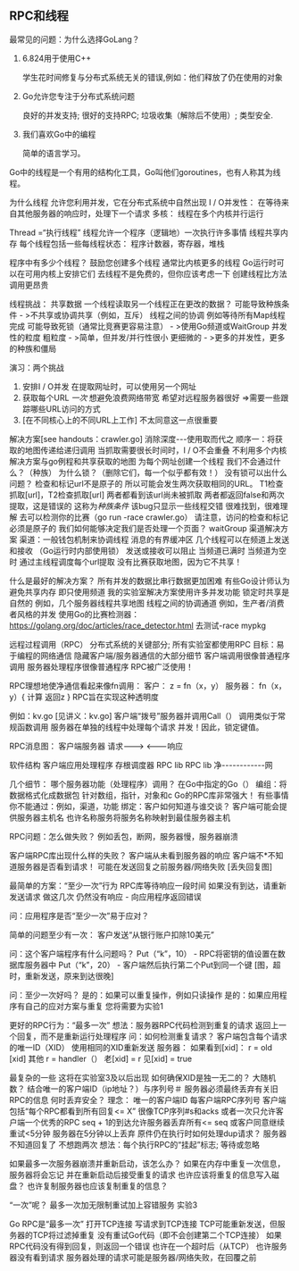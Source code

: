 ## RPC和线程

最常见的问题：为什么选择GoLang？

1. 6.824用于使用C++

	学生花时间修复与分布式系统无关的错误,例如：他们释放了仍在使用的对象

2. Go允许您专注于分布式系统问题

    良好的并发支持;
    很好的支持RPC;
    垃圾收集（解除后不使用）;
    类型安全.
3. 我们喜欢Go中的编程
	
	简单的语言学习。

Go中的线程是一个有用的结构化工具，Go叫他们goroutines，也有人称其为线程。

为什么线程
  允许您利用并发，它在分布式系统中自然出现
  I / O并发性：
    在等待来自其他服务器的响应时，处理下一个请求
  多核：
    线程在多个内核并行运行

Thread =“执行线程”
  线程允许一个程序（逻辑地）一次执行许多事情
  线程共享内存
  每个线程包括一些每线程状态：
    程序计数器，寄存器，堆栈

程序中有多少个线程？
  鼓励您创建多个线程
    通常比内核更多的线程
    Go运行时可以在可用内核上安排它们
  去线程不是免费的，但你应该考虑一下
    创建线程比方法调用更昂贵
    
线程挑战：
  共享数据 
     一个线程读取另一个线程正在更改的数据？
     可能导致种族条件
     - >不共享或协调共享（例如，互斥）
  线程之间的协调
    例如等待所有Map线程完成
    可能导致死锁（通常比竞赛更容易注意）
    - >使用Go频道或WaitGroup
  并发性的粒度
     粗粒度 - >简单，但并发/并行性很小
     更细微的 - >更多的并发性，更多的种族和僵局
  
演习：两个挑战
1. 安排I / O并发
    在提取网址时，可以使用另一个网址
2. 获取每个URL *一次*
    想避免浪费网络带宽
    希望对远程服务器很好
    =>需要一些跟踪哪些URL访问的方式 
3. [在不同核心上的不同URL上工作]
    不太同意这一点很重要
    
解决方案[see handouts：crawler.go]
  消除深度---使用取而代之
  顺序一：将获取的地图传递给递归调用
    当抓取需要很长时间时，I / O不会重叠
    不利用多个内核
  解决方案与go例程和共享获取的地图
    为每个网址创建一个线程
      我们不会通过什么？（种族）
    为什么锁？（删除它们，每一个似乎都有效！）
      没有锁可以出什么问题？
        检查和标记url不是原子的
    所以可能会发生两次获取相同的URL。
      T1检查抓取[url]，T2检查抓取[url]
      两者都看到该url尚未被抓取
      两者都返回false和两次提取，这是错误的
      这称为*种族条件*
        该bug只显示一些线程交错
    很难找到，很难理解
      去可以检测你的比赛（go run -race crawler.go）
      请注意，访问的检查和标记必须是原子的
    我们如何能够决定我们是否处理一个页面？
      waitGroup
  渠道解决方案
    渠道：一般钱包机制来协调线程
      消息的有界缓冲区
      几个线程可以在频道上发送和接收
        （Go运行时内部使用锁）
    发送或接收可以阻止
      当频道已满时
      当频道为空时
    通过主线程调度每个url提取
      没有比赛获取地图，因为它不共享！

什么是最好的解决方案？
  所有并发的数据比串行数据更加困难
  有些Go设计师认为避免共享内存
    即只使用频道
  我的实验室解决方案使用许多并发功能
    锁定时共享是自然的
      例如，几个服务器线程共享地图
    线程之间的协调通道
      例如，生产者/消费者风格的并发
  使用Go的比赛检测器：
    https://golang.org/doc/articles/race_detector.html
    去测试-race mypkg

远程过程调用（RPC）
  分布式系统的关键部分; 所有实验室都使用RPC
  目标：易于编程的网络通信
    隐藏客户端/服务器通信的大部分细节
    客户端调用很像普通程序调用
    服务器处理程序很像普通程序
  RPC被广泛使用！

RPC理想地使净通信看起来像fn调用：
  客户：
    z = fn（x，y）
  服务器：
    fn（x，y）{
      计算
      返回z
    }
  RPC旨在实现这种透明度

例如：kv.go [见讲义：kv.go]
  客户端“拨号”服务器并调用Call（）
    调用类似于常规函数调用
  服务器在单独的线程中处理每个请求
    并发！因此，锁定键值。

RPC消息图：
  客户端服务器
    请求--->
       <---响应

软件结构
  客户端应用处理程序
    存根调度器
   RPC lib RPC lib
     净------------网
 
几个细节：
  哪个服务器功能（处理程序）调用？
    在Go中指定的Go（）
  编组：将数据格式化成数据包
    针对数组，指针，对象和c
    Go的RPC库非常强大！
    有些事情你不能通过：例如，渠道，功能
  绑定：客户如何知道与谁交谈？
    客户端可能会提供服务器主机名
    也许名称服务将服务名称映射到最佳服务器主机

RPC问题：怎么做失败？
  例如丢包，断网，服务器慢，服务器崩溃

客户端RPC库出现什么样的失败？
  客户端从未看到服务器的响应
  客户端不*不知道服务器是否看到请求！
    可能在发送回复之前服务器/网络失败
  [丢失回复图]

最简单的方案：“至少一次”行为
  RPC库等待响应一段时间
  如果没有到达，请重新发送请求
  做这几次
  仍然没有响应 - 向应用程序返回错误

问：应用程序是否“至少一次”易于应对？

简单的问题至少有一次：
  客户发送“从银行账户扣除10美元”

问：这个客户端程序有什么问题吗？
  Put（“k”，10） -  RPC将密钥的值设置在数据库服务器中
  Put（“k”，20） - 客户端然后执行第二个Put到同一个键
  [图，超时，重新发送，原来到达很晚]

问：至少一次好吗？
  是的：如果可以重复操作，例如只读操作
  是的：如果应用程序有自己的应对方案与重复
    您将需要为实验1

更好的RPC行为：“最多一次”
  想法：服务器RPC代码检测到重复的请求
    返回上一个回复，而不是重新运行处理程序
  问：如何检测重复请求？
  客户端包含每个请求的唯一ID（XID）
    使用相同的XID重新发送
  服务器：
    如果看到[xid]：
      r = old [xid]
    其他
      r = handler（）
      老[xid] = r
      见[xid] = true

最复杂的一些
  这将在实验室3及以后出现
  如何确保XID是独一无二的？
    大随机数？
    结合唯一的客户端ID（ip地址？）与序列号＃
  服务器必须最终丢弃有关旧RPC的信息
    何时丢弃安全？
    理念：
      唯一的客户端ID
      每客户端RPC序列号
      客户端包括“每个RPC都看到所有回复<= X”
      很像TCP序列#s和acks
    或者一次只允许客户端一个优秀的RPC
      seq + 1的到达允许服务器丢弃所有<= seq
    或客户同意继续重试<5分钟
      服务器在5分钟以上丢弃
  原件仍在执行时如何处理dup请求？
    服务器不知道回复了 不想跑两次
    想法：每个执行RPC的“挂起”标志; 等待或忽略

如果最多一次服务器崩溃并重新启动，该怎么办？
  如果在内存中重复一次信息，服务器将会忘记
    并在重新启动后接受重复的请求
  也许应该将重复的信息写入磁盘？
  也许复制服务器也应该复制重复的信息？

“一次”呢？
  最多一次加无限制重试加上容错服务
  实验3

Go RPC是“最多一次”
  打开TCP连接
  写请求到TCP连接
  TCP可能重新发送，但服务器的TCP将过滤掉重复
  没有重试Go代码（即不会创建第二个TCP连接）
  如果RPC代码没有得到回复，则返回一个错误
    也许在一个超时后（从TCP）
    也许服务器没有看到请求
    服务器处理的请求可能是服务器/网络失败，在回覆之前
